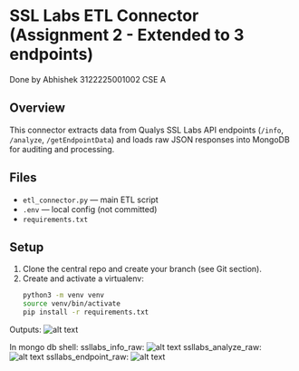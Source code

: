 # SSL Labs ETL Connector (Assignment 2 - Extended to 3 endpoints)

Done by Abhishek 3122225001002 CSE A

## Overview
This connector extracts data from Qualys SSL Labs API endpoints (`/info`, `/analyze`, `/getEndpointData`) and loads raw JSON responses into MongoDB for auditing and processing.

## Files
- `etl_connector.py` — main ETL script
- `.env` — local config (not committed)
- `requirements.txt`

## Setup
1. Clone the central repo and create your branch (see Git section).
2. Create and activate a virtualenv:
   ```bash
   python3 -m venv venv
   source venv/bin/activate
   pip install -r requirements.txt


Outputs:
![alt text](<Screenshot 2025-10-17 at 1.54.07 PM.png>)


In mongo db shell:
ssllabs_info_raw:
![alt text](<Screenshot 2025-10-17 at 1.55.36 PM.png>)
ssllabs_analyze_raw:
![alt text](<Screenshot 2025-10-17 at 1.55.52 PM.png>)
ssllabs_endpoint_raw:
![alt text](<Screenshot 2025-10-17 at 1.56.13 PM.png>)
